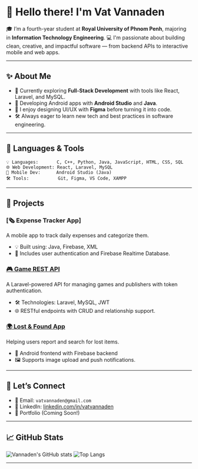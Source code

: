 # 👋 Hello there! I'm Vat Vannaden

🎓 I’m a fourth-year student at **Royal University of Phnom Penh**, majoring in **Information Technology Engineering**.
💻 I'm passionate about building clean, creative, and impactful software — from backend APIs to interactive mobile and web apps.

---

## ✨ About Me

* 🧠 Currently exploring **Full-Stack Development** with tools like React, Laravel, and MySQL.
* 📱 Developing Android apps with **Android Studio** and **Java**.
* 🎨 I enjoy designing UI/UX with **Figma** before turning it into code.
* 🛠️ Always eager to learn new tech and best practices in software engineering.

---

## 🧰 Languages & Tools

```text
💡 Languages:       C, C++, Python, Java, JavaScript, HTML, CSS, SQL  
🌐 Web Development: React, Laravel, MySQL  
📱 Mobile Dev:      Android Studio (Java)  
🛠️ Tools:           Git, Figma, VS Code, XAMPP  
```

---

## 📌 Projects

### [🗞 Expense Tracker App]

A mobile app to track daily expenses and categorize them.

* 💡 Built using: Java, Firebase, XML
* 🔐 Includes user authentication and Firebase Realtime Database.

### [🎮 Game REST API](https://github.com/VatVannaden/game-api)

A Laravel-powered API for managing games and publishers with token authentication.

* 🛠️ Technologies: Laravel, MySQL, JWT
* 🌐 RESTful endpoints with CRUD and relationship support.

### [🌍 Lost & Found App](https://github.com/sunkimsrun/Lost_and_Found)

Helping users report and search for lost items.

* 📱 Android frontend with Firebase backend
* 🖼️ Supports image upload and push notifications.

---

## 📢 Let’s Connect

* 📧 Email: `vatvannaden@gmail.com`
* 🔗 LinkedIn: [linkedin.com/in/vatvannaden](https://www.linkedin.com/in/vat-vannaden-194321371/)
* 💼 Portfolio (Coming Soon!)

---

## 📈 GitHub Stats

![Vannaden's GitHub stats](https://github-readme-stats.vercel.app/api?username=VatVannaden\&show_icons=true\&theme=gruvbox)
![Top Langs](https://github-readme-stats.vercel.app/api/top-langs/?username=VatVannaden\&layout=compact\&theme=gruvbox)

---
